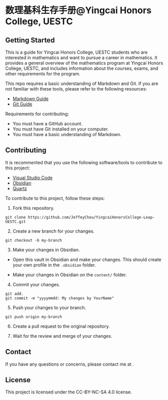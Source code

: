 # 数理基科生存手册@Yingcai Honors College, UESTC




## Getting Started

This is a guide for Yingcai Honors College, UESTC students who are interested in mathematics and want to pursue a career in mathematics. It provides a general overview of the mathematics program at Yingcai Honors College, UESTC, and includes information about the courses, exams, and other requirements for the program.


This repo requires a basic understanding of Markdown and Git. If you are not familiar with these tools, please refer to the following resources:

- [Markdown Guide](https://www.markdownguide.org/)
- [Git Guide](https://git-scm.com/book/en/v2)

Requirements for contributing:

- You must have a GitHub account.
- You must have Git installed on your computer.
- You must have a basic understanding of Markdown.

## Contributing

It is recommented that you use the following software/tools to contribute to this project:

- [Visual Studio Code](https://code.visualstudio.com/)
- [Obsidian](https://obsidian.md/)
- [Quartz](https://github.com/jackyzha0/quartz)


To contribute to this project, follow these steps:

1. Fork this repository.

```
git clone https://github.com/JeffeyChou/YingcaiHonorsCollege-Leap-UESTC.git
```

2. Create a new branch for your changes.

```
git checkout -b my-branch
```

3. Make your changes in Obsidian.

- Open this vault in Obsidian and make your changes. This should create your own profile in the `.obsidian` folder.

- Make your changes in Obsidian on the `content/` folder.


4. Commit your changes.

```
git add.
git commit -m "yyyymmdd: My changes by YourName"
```

5. Push your changes to your branch.

```
git push origin my-branch
```

6. Create a pull request to the original repository.

7. Wait for the review and merge of your changes.

## Contact

If you have any questions or concerns, please contact me at <EMAIL>.


## License
This project is licensed under the CC-BY-NC-SA 4.0 license.
